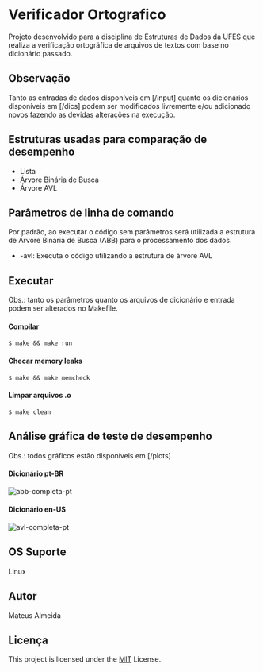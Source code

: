 # Verificador Ortografico

Projeto desenvolvido para a disciplina de Estruturas de Dados da UFES que realiza a verificação ortográfica de arquivos de textos com base no dicionário passado.

## Observação
Tanto as entradas de dados disponíveis em [/input] quanto os dicionários disponíveis em [/dics] podem ser modificados livremente e/ou adicionado novos fazendo as devidas alterações na execução.

## Estruturas usadas para comparação de desempenho
- Lista
- Árvore Binária de Busca
- Árvore AVL

## Parâmetros de linha de comando
Por padrão, ao executar o código sem parâmetros será utilizada a estrutura de Árvore Binária de Busca (ABB) para o processamento dos dados.

- -avl: Executa o código utilizando a estrutura de árvore AVL

## Executar
Obs.: tanto os parâmetros quanto os arquivos de dicionário e entrada podem ser alterados no Makefile.

#### Compilar
```$ make && make run```

#### Checar memory leaks

```$ make && make memcheck```

#### Limpar arquivos .o
 
```$ make clean```

## Análise gráfica de teste de desempenho
Obs.: todos gráficos estão disponíveis em [/plots]

#### Dicionário pt-BR
![abb-completa-pt](https://user-images.githubusercontent.com/39147407/118263033-1e32d100-b48c-11eb-940a-318ce236bbc3.png)

#### Dicionário en-US
![avl-completa-pt](https://user-images.githubusercontent.com/39147407/118267774-f5faa080-b492-11eb-92eb-ed59e48e9db5.png)

## OS Suporte

Linux

## Autor

Mateus Almeida

## Licença

This project is licensed under the [MIT](https://github.com/imsouza/verificador-ortografico/blob/main/LICENSE) License.

